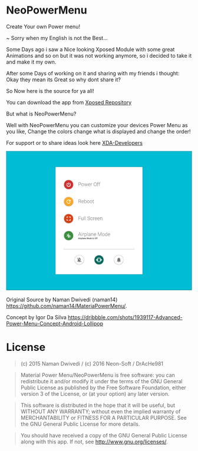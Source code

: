 # NeoPowerMenu
Create Your own Power menu!

~ Sorry when my English is not the Best...

Some Days ago i saw a Nice looking Xposed Module with some great Animations and so on but it was not working anymore,
so i decided to take it and make it my own.

After some Days of working on it and sharing with my friends i thought: Okay they mean its Great so why dont share it?

So Now here is the source for ya all!

You can download the app from [Xposed Repository](https://repo.xposed.info/module/de.NeonSoft.neopowermenu)

But what is NeoPowerMenu?

Well with NeoPowerMenu you can customize your devices Power Menu as you like,
Change the colors change what is displayed and change the order!

For support or to share ideas look here [XDA-Developers](http://forum.xda-developers.com/xposed/modules/mod-neopowermenu-t3324581)

![alt tag](https://raw.githubusercontent.com/DrAcHe981/NeoPowerMenu/master/demo.gif)

 Original Source by Naman Dwivedi (naman14)
 https://github.com/naman14/MateriaPowerMenu/.
 
 Concept by Igor Da Silva
 https://dribbble.com/shots/1939117-Advanced-Power-Menu-Concept-Android-Lollipop﻿


License
===============
>(c) 2015 Naman Dwivedi / (c) 2016 Neon-Soft / DrAcHe981

>Material Power Menu/NeoPowerMenu is free software: you can redistribute it and/or modify it under the terms of the GNU General Public License as published by the Free Software Foundation, either version 3 of the License, or (at your option) any later version. 

>This software is distributed in the hope that it will be useful, but WITHOUT ANY WARRANTY; without even the implied warranty of MERCHANTABILITY or FITNESS FOR A PARTICULAR PURPOSE. See the GNU General Public License for more details. 

>You should have received a copy of the GNU General Public License along with this app. If not, see <http://www.gnu.org/licenses/>. 

